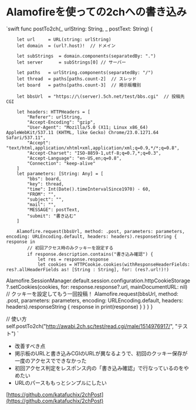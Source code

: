 <!--
title:   Swift 2chへの書き込み
tags:    2ch,Alamofire,Swift
id:      209b510cbd924db5a3f7
private: false
-->
# Alamofireを使っての2chへの書き込み
`swift
    func postTo2ch(_ urlString: String, _ postText: String) {

        let url     = URL(string: urlString)
        let domain  = (url?.host)!  // ドメイン

        let subStrings  = domain.components(separatedBy: ".")
        let server      = subStrings[0] // サーバー

        let paths   = urlString.components(separatedBy: "/")
        let thread  = paths[paths.count-2]  // スレッド
        let board   = paths[paths.count-3]  // 掲示板種別

        let bbsUrl  = "https://\(server).5ch.net/test/bbs.cgi"  // 投稿先CGI

        let headers: HTTPHeaders = [
            "Referer": urlString,
            "Accept-Encoding": "gzip",
            "User-Agent": "Mozilla/5.0 (X11; Linux x86_64) AppleWebKit/537.11 (KHTML, like Gecko) Chrome/23.0.1271.64 Safari/537.11",
            "Accept": "text/html,application/xhtml+xml,application/xml;q=0.9,*/*;q=0.8",
            "Accept-Charset": "ISO-8859-1,utf-8;q=0.7,*;q=0.3",
            "Accept-Language": "en-US,en;q=0.8",
            "Connection": "keep-alive"
        ]
        let parameters: [String: Any] = [
            "bbs": board,
            "key": thread,
            "time": Int(Date().timeIntervalSince1970) - 60,
            "FROM": "",
            "subject": "",
            "mail": "",
            "MESSAGE": postText,
            "submit": "書き込む"
        ]

        Alamofire.request(bbsUrl, method: .post, parameters: parameters, encoding: URLEncoding.default, headers: headers).responseString { response in
            // 初回アクセス時のみクッキーを設定する
            if response.description.contains("書き込み確認") { 
                let res = response.response
                let cookies = HTTPCookie.cookies(withResponseHeaderFields: res?.allHeaderFields as! [String : String], for: (res?.url!)!)
Alamofire.SessionManager.default.session.configuration.httpCookieStorage?.setCookies(cookies, for: response.response?.url, mainDocumentURL: nil)
                // クッキーを設定してもう一回投稿！
                Alamofire.request(bbsUrl, method: .post, parameters: parameters, encoding: URLEncoding.default, headers: headers).responseString { response in
                    print(response)
                }
            }
        }
    }

// 使い方
self.postTo2ch("http://awabi.2ch.sc/test/read.cgi/male/1514976917/", "テスト")
`
- 改善すべき点
 - 掲示板のURLと書き込みCGIのURLが異なるようで、初回のクッキー保存が一度のアクセスでできなかった
 - 初回アクセス判定をレスポンス内の「書き込み確認」で行なっているのをやめたい
 - URLのパースももっとシンプルにしたい
 
[https://github.com/katafuchix/2chPost](https://github.com/katafuchix/2chPost)